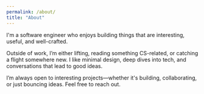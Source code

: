 ```yaml
---
permalink: /about/
title: "About"
---
```


I'm a software engineer who enjoys building things that are interesting, useful, and well-crafted.

Outside of work, I’m either lifting, reading something CS-related, or catching a flight somewhere new. I like minimal design, deep dives into tech, and conversations that lead to good ideas.

I’m always open to interesting projects—whether it's building, collaborating, or just bouncing ideas. Feel free to reach out.